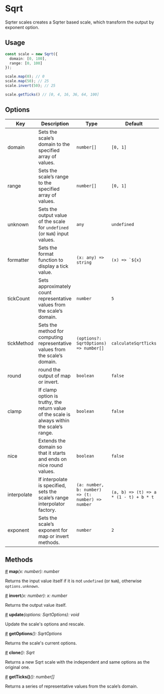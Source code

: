 # Sqrt

Sqrter scales creates a Sqrter based scale, which transform the output by exponent option.

## Usage

```ts
const scale = new Sqrt({
  domain: [0, 100],
  range: [0, 100]
});

scale.map(0); // 0
scale.map(50); // 25
scale.invert(50); // 25

scale.getTicks() // [0, 4, 16, 36, 64, 100]
```

## Options

| Key | Description | Type | Default|  
| ----| ----------- | -----| -------|
| domain | Sets the scale’s domain to the specified array of values. | `number[]` | `[0, 1]` |
| range | Sets the scale’s range to the specified array of values. | `number[]` | `[0, 1]` |
| unknown | Sets the output value of the scale for `undefined` (or `NaN`) input values. | `any` | `undefined` |
| formatter | Sets the format function to display a tick value. | `(x: any) => string` | ```(x) => `${x}```|
| tickCount | Sets approximately count representative values from the scale’s domain. | `number` | `5` |
| tickMethod | Sets the method for computing representative values from the scale’s domain. | `(options?: SqrtOptions) => number[]` | `calculateSqrtTicks` |
| round | round the output of map or invert. | `boolean` | `false` |
| clamp | If clamp option is truthy, the return value of the scale is always within the scale’s range. | `boolean` | `false` |
| nice | Extends the domain so that it starts and ends on nice round values. | `boolean` | `false` |
| interpolate | If interpolate is specified, sets the scale’s range interpolator factory. | `(a: number, b: number) => (t: number) => number` | `(a, b) => (t) => a * (1 - t) + b * t` |
| exponent | Sets the scale’s exponent for map or invert methods. | `number` | `2` |

## Methods

<a name="Sqrt_map" href="#Sqrt_map">#</a> **map**<i>(x: number): number</i>

Returns the input value itself if it is not `undefined` (or `NaN`), otherwise `options.unknown`.

<a name="Sqrt_invert" href="#Sqrt_invert">#</a> **invert**<i>(x: number): x: number</i>

Returns the output value itself.

<a name="Sqrt_update" href="#Sqrt_update">#</a> **update**<i>(options: SqrtOptions): void</i>

Update the scale's options and rescale.

<a name="Sqrt_getOptions" href="#Sqrt_getOptions">#</a> **getOptions**<i>(): SqrtOptions</i>

Returns the scale's current options.

<a name="Sqrt_clone" href="#Sqrt_clone">#</a> **clone**<i>(): Sqrt</i>

Returns a new Sqrt scale with the independent and same options as the original one.

<a name="Sqrt_get_ticks" href="#Sqrt_get_ticks">#</a> **getTicks()**<i>(): number[]</i>

Returns a series of representative values from the scale’s domain.

